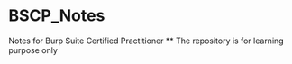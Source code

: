 # BSCP_Notes
Notes for Burp Suite Certified Practitioner
** The repository is for learning purpose only
